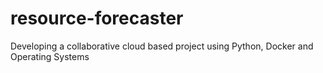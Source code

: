 # resource-forecaster
Developing a collaborative cloud based project using Python, Docker and Operating Systems
